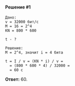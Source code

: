 #### Решение #1
```
Дано:
v = 32000 бит/с
M = 16 = 2^4
KN = 800 * 600

t - ?

Решение:
M = 2^4, значит i = 4 бита

t = I / v = (KN * i) / v =
  = (800 * 600 * 4) / 32000 =
  = 60 с
```

**Ответ:** 60.
